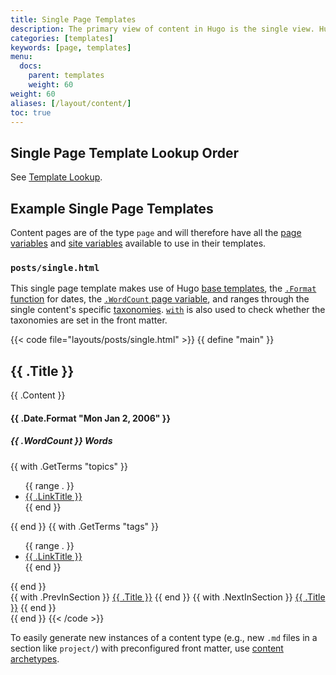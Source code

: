 ```yaml
---
title: Single Page Templates
description: The primary view of content in Hugo is the single view. Hugo will render every Markdown file provided with a corresponding single template.
categories: [templates]
keywords: [page, templates]
menu:
  docs:
    parent: templates
    weight: 60
weight: 60
aliases: [/layout/content/]
toc: true
---
```


## Single Page Template Lookup Order

See [Template Lookup](/templates/lookup-order/).

## Example Single Page Templates

Content pages are of the type `page` and will therefore have all the [page variables][pagevars] and [site variables] available to use in their templates.

### `posts/single.html`

This single page template makes use of Hugo [base templates], the [`.Format` function] for dates, the [`.WordCount` page variable][pagevars], and ranges through the single content's specific [taxonomies][pagetaxonomy]. [`with`] is also used to check whether the taxonomies are set in the front matter.

{{< code file="layouts/posts/single.html" >}}
{{ define "main" }}

<section id="main">
  <h1 id="title">{{ .Title }}</h1>
  <div>
    <article id="content">
      {{ .Content }}
    </article>
  </div>
</section>
<aside id="meta">
  <div>
  <section>
    <h4 id="date"> {{ .Date.Format "Mon Jan 2, 2006" }} </h4>
    <h5 id="wordcount"> {{ .WordCount }} Words </h5>
  </section>
    {{ with .GetTerms "topics" }}
      <ul id="topics">
        {{ range . }}
          <li><a href="{{ .RelPermalink }}">{{ .LinkTitle }}</a></li>
        {{ end }}
      </ul>
    {{ end }}
    {{ with .GetTerms "tags" }}
      <ul id="tags">
        {{ range . }}
          <li><a href="{{ .RelPermalink }}">{{ .LinkTitle }}</a></li>
        {{ end }}
      </ul>
    {{ end }}
  </div>
  <div>
    {{ with .PrevInSection }}
      <a class="previous" href="{{ .Permalink }}"> {{ .Title }}</a>
    {{ end }}
    {{ with .NextInSection }}
      <a class="next" href="{{ .Permalink }}"> {{ .Title }}</a>
    {{ end }}
  </div>
</aside>
{{ end }}
{{< /code >}}

To easily generate new instances of a content type (e.g., new `.md` files in a section like `project/`) with preconfigured front matter, use [content archetypes][archetypes].

[archetypes]: /content-management/archetypes/
[base templates]: /templates/base/
[config]: /getting-started/configuration/
[content type]: /content-management/types/
[directory structure]: /getting-started/directory-structure/
[dry]: https://en.wikipedia.org/wiki/Don%27t_repeat_yourself
[`.format` function]: /functions/format/
[front matter]: /content-management/front-matter/
[pagetaxonomy]: /templates/taxonomy-templates/#display-a-single-piece-of-contents-taxonomies
[pagevars]: /variables/page/
[partials]: /templates/partials/
[section]: /content-management/sections/
[site variables]: /variables/site/
[spf13]: https://spf13.com/
[`with`]: /functions/with/
